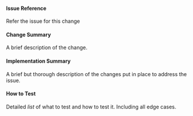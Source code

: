 #### Issue Reference
Refer the issue for this change

#### Change Summary
A brief description of the change.

#### Implementation Summary
A brief but thorough description of the changes put in place to address the issue.

#### How to Test
Detailed *list* of what to test and how to test it. Including all edge cases.